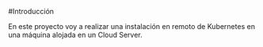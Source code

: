 #Introducción

En este proyecto voy a realizar una instalación en remoto de Kubernetes en una máquina alojada en un Cloud Server.
